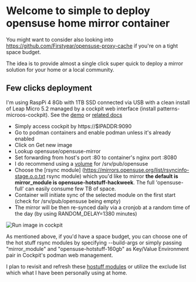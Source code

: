 # Welcome to simple to deploy opensuse home mirror container

You might want to consider also looking into https://github.com/Firstyear/opensuse-proxy-cache
if you're on a tight space budget.

The idea is to provide almost a single click super quick to deploy a mirror
solution for your home or a local community.


## Few clicks deployment

I'm using RaspPi 4 8Gb with 1TB SSD connected via USB with a clean install of
Leap Micro 5.2 managed by a cockpit web interface (install patterns-microos-cockpit). See the [demo](https://www.youtube.com/watch?v=ft8UVx9elKc) or [related docs](
https://documentation.suse.com/sle-micro/5.2/single-html/SLE-Micro-administration/#sec-admin-cockpit)

* Simply access cockpit by https://$IPADDR:9090
* Go to podman containers and enable podman unless it's already enabled
* Click on Get new image
* Lookup opensuse/opensuse-mirror
* Set forwarding from host's port :80 to container's nginx port :8080
* I do recommend using a [volume](https://docs.docker.com/storage/volumes/) for /srv/pub/opensuse
* Choose the [rsync module] (https://mirrors.opensuse.org/list/rsyncinfo-stage.o.o.txt rsync module)
  which you'd like to mirror **the default is mirror_module is opensuse-hotstuff-hackweek**. The full 'opensuse-full' can easily consume few TB of space.
* Container will initiate sync of the selected module on the first start (check for /srv/pub/opensuse being empty)
* The mirror will be then re-synced daily via a cronjob at a random time of the day (by using RANDOM_DELAY=1380 minutes)

![Run image in cockpit](https://user-images.githubusercontent.com/510119/178058554-4bc92469-8e27-4395-8042-e37ad3a101b0.png)


As mentioned above, if you'd have a space budget, you can choose one of the hot stuff rsync
modules by specifying --build-args or simply passing "mirror_module" and "opensuse-hotstuff-160gb"
as Key/Value Environment pair in Cockpit's podman web management.

I plan to revisit and refresh these [hostuff modules](https://github.com/openSUSE/opensuse-hotstuff/tree/main/etc/rsyncd.d) or utilize the exclude list which
what I have been personally using at home. 
